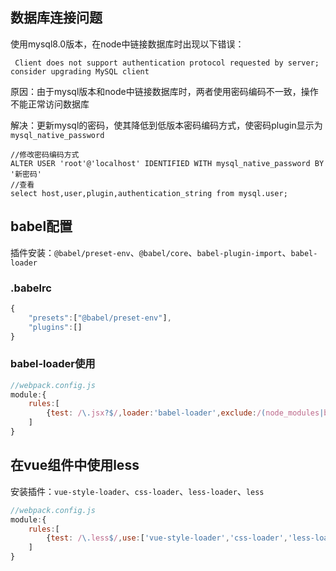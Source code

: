 ## 数据库连接问题

使用mysql8.0版本，在node中链接数据库时出现以下错误：

` Client does not support authentication protocol requested by server; consider upgrading MySQL client`

原因：由于mysql版本和node中链接数据库时，两者使用密码编码不一致，操作不能正常访问数据库

解决：更新mysql的密码，使其降低到低版本密码编码方式，使密码plugin显示为` mysql_native_password`

```mysql
//修改密码编码方式
ALTER USER 'root'@'localhost' IDENTIFIED WITH mysql_native_password BY '新密码'
//查看
select host,user,plugin,authentication_string from mysql.user;
```
## babel配置

插件安装：`@babel/preset-env`、`@babel/core`、`babel-plugin-import`、`babel-loader`

### .babelrc

```js
{
    "presets":["@babel/preset-env"],
    "plugins":[]
}
```

### babel-loader使用

```js
//webpack.config.js
module:{
    rules:[
        {test: /\.jsx?$/,loader:'babel-loader',exclude:/(node_modules|bower_components)/}
    ]
}
```

## 在vue组件中使用less

安装插件：`vue-style-loader`、`css-loader`、`less-loader`、`less`

```js
//webpack.config.js
module:{
    rules:[
        {test: /\.less$/,use:['vue-style-loader','css-loader','less-loader']}
    ]
}
```


